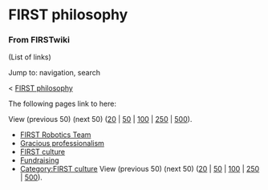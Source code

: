 # FIRST philosophy

### From FIRSTwiki

(List of links)

Jump to: navigation, search

&lt; [FIRST philosophy](/index.php?title=FIRST_philosophy&redirect=no "FIRST
philosophy" )  

The following pages link to here:

View (previous 50) (next 50)
([20](/index.php?title=Special:Whatlinkshere/FIRST_philosophy&limit=20&from=0
"Special:Whatlinkshere/FIRST philosophy" ) |
[50](/index.php?title=Special:Whatlinkshere/FIRST_philosophy&limit=50&from=0
"Special:Whatlinkshere/FIRST philosophy" ) |
[100](/index.php?title=Special:Whatlinkshere/FIRST_philosophy&limit=100&from=0
"Special:Whatlinkshere/FIRST philosophy" ) |
[250](/index.php?title=Special:Whatlinkshere/FIRST_philosophy&limit=250&from=0
"Special:Whatlinkshere/FIRST philosophy" ) |
[500](/index.php?title=Special:Whatlinkshere/FIRST_philosophy&limit=500&from=0
"Special:Whatlinkshere/FIRST philosophy" )).

  * [FIRST Robotics Team](FIRST_Robotics_Team "FIRST Robotics Team" )
  * [Gracious professionalism](Gracious_professionalism "Gracious professionalism" )
  * [FIRST culture](FIRST_culture "FIRST culture" )
  * [Fundraising](Fundraising "Fundraising" )
  * [Category:FIRST culture](Category:FIRST_culture "Category:FIRST culture" )
View (previous 50) (next 50)
([20](/index.php?title=Special:Whatlinkshere/FIRST_philosophy&limit=20&from=0
"Special:Whatlinkshere/FIRST philosophy" ) |
[50](/index.php?title=Special:Whatlinkshere/FIRST_philosophy&limit=50&from=0
"Special:Whatlinkshere/FIRST philosophy" ) |
[100](/index.php?title=Special:Whatlinkshere/FIRST_philosophy&limit=100&from=0
"Special:Whatlinkshere/FIRST philosophy" ) |
[250](/index.php?title=Special:Whatlinkshere/FIRST_philosophy&limit=250&from=0
"Special:Whatlinkshere/FIRST philosophy" ) |
[500](/index.php?title=Special:Whatlinkshere/FIRST_philosophy&limit=500&from=0
"Special:Whatlinkshere/FIRST philosophy" )).

